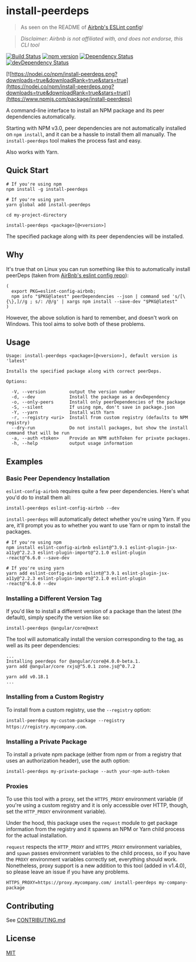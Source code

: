 # install-peerdeps

> As seen on the README of [Airbnb's ESLint config](https://www.npmjs.com/package/eslint-config-airbnb)!

> _Disclaimer: Airbnb is not affiliated with, and does not endorse, this CLI tool_

[![Build Status](https://travis-ci.org/nathanhleung/install-peerdeps.png?branch=master)](https://travis-ci.org/nathanhleung/install-peerdeps) [![npm version](https://badge.fury.io/js/install-peerdeps.svg)](https://www.npmjs.com/package/install-peerdeps) [![Dependency Status](https://david-dm.org/nathanhleung/install-peerdeps.svg)](https://david-dm.org/nathanhleung/install-peerdeps) [![devDependency Status](https://david-dm.org/nathanhleung/install-peerdeps/dev-status.svg)](https://david-dm.org/nathanhleung/install-peerdeps?type=dev)

[![https://nodei.co/npm/install-peerdeps.png?downloads=true&downloadRank=true&stars=true](https://nodei.co/npm/install-peerdeps.png?downloads=true&downloadRank=true&stars=true)](https://www.npmjs.com/package/install-peerdeps)


A command-line interface to install an NPM package and its peer dependencies automatically.

Starting with NPM v3.0, peer dependencies are not  automatically installed on `npm install`, and it can be a hassle to install them all manually. The `install-peerdeps` tool makes the process fast and easy.

Also works with Yarn.

## Quick Start
```
# If you're using npm
npm install -g install-peerdeps

# If you're using yarn
yarn global add install-peerdeps

cd my-project-directory

install-peerdeps <package>[@<version>]
```

The specified package along with its peer dependencies will be installed.

## Why
It's true that on Linux you can run something like this to automatically install peerDeps (taken from [AirBnb's eslint config repo](https://github.com/airbnb/javascript)):

```
(
  export PKG=eslint-config-airbnb;
  npm info "$PKG@latest" peerDependencies --json | command sed 's/[\{\},]//g ; s/: /@/g' | xargs npm install --save-dev "$PKG@latest"
)
```

However, the above solution is hard to remember, and doesn't work on Windows. This tool aims to solve both of these problems.

## Usage
```
Usage: install-peerdeps <package>[@<version>], default version is 'latest'

Installs the specified package along with correct peerDeps.

Options:

  -V, --version         output the version number
  -d, --dev             Install the package as a devDependency
  -o, --only-peers      Install only peerDependencies of the package
  -S, --silent          If using npm, don't save in package.json
  -Y, --yarn            Install with Yarn
  -r, --registry <uri>  Install from custom registry (defaults to NPM registry)
  --dry-run             Do not install packages, but show the install command that will be run
  -a, --auth <token>    Provide an NPM authToken for private packages.
  -h, --help            output usage information

```

## Examples
### Basic Peer Dependency Installation
`eslint-config-airbnb` requires quite a few peer dependencies. Here's what you'd do to install them all:

`install-peerdeps eslint-config-airbnb --dev`

`install-peerdeps` will automatically detect whether you're using Yarn. If you are, it'll prompt you as to whether you want to use Yarn or npm to install the packages.

```
# If you're using npm
npm install eslint-config-airbnb eslint@^3.9.1 eslint-plugin-jsx-a11y@^2.2.3 eslint-plugin-import@^2.1.0 eslint-plugin
-react@^6.6.0 --save-dev

# If you're using yarn
yarn add eslint-config-airbnb eslint@^3.9.1 eslint-plugin-jsx-a11y@^2.2.3 eslint-plugin-import@^2.1.0 eslint-plugin
-react@^6.6.0 --dev
```

### Installing a Different Version Tag
If you'd like to install a different version of a package than the latest (the default), simply specify the version like so:

`install-peerdeps @angular/core@next`

The tool will automatically install the version corresponding to the tag, as well as its peer dependencies:

```
...
Installing peerdeps for @angular/core@4.0.0-beta.1.
yarn add @angular/core rxjs@^5.0.1 zone.js@^0.7.2

yarn add v0.18.1
...
```

### Installing from a Custom Registry
To install from a custom registry, use the `--registry` option:

`install-peerdeps my-custom-package --registry https://registry.mycompany.com`.

### Installing a Private Package
To install a private npm package (either from npm or from a registry that uses an authorization header), use the auth option:

`install-peerdeps my-private-package --auth your-npm-auth-token`

### Proxies
To use this tool with a proxy, set the `HTTPS_PROXY` environment variable (if you're using a custom registry and it is only accessible over HTTP, though, set the `HTTP_PROXY` environment variable).

Under the hood, this package uses the `request` module to get package information from the registry and it spawns an NPM or Yarn child process for the actual installation.

`request` respects the `HTTP_PROXY` and `HTTPS_PROXY` environment variables, and `spawn` passes environment variables to the child process, so if you have the `PROXY` environment variables correctly set, everything should work. Nonetheless, proxy support is a new addition to this tool (added in v1.4.0), so please leave an issue if you have any problems.

`HTTPS_PROXY=https://proxy.mycompany.com/ install-peerdeps my-company-package`

## Contributing
See [CONTRIBUTING.md](https://github.com/nathanhleung/install-peerdeps/blob/master/CONTRIBUTING.md)

## License
[MIT](https://github.com/nathanhleung/install-peerdeps/blob/master/LICENSE)

